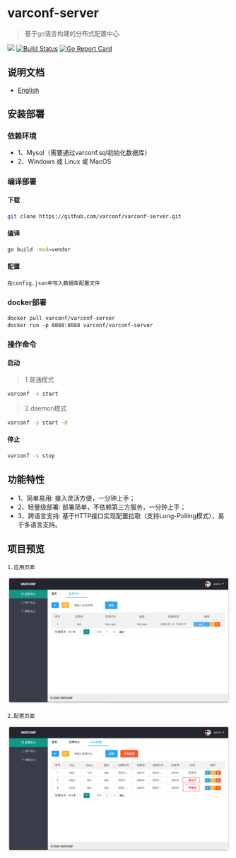 # varconf-server
> 基于go语言构建的分布式配置中心.

![](https://img.shields.io/badge/language-go-cccfff.svg)
[![Build Status](https://travis-ci.org/varconf/varconf-server.svg?branch=master)](https://travis-ci.org/varconf/varconf-server)
[![Go Report Card](https://goreportcard.com/badge/github.com/varconf/varconf-server)](https://goreportcard.com/report/github.com/varconf/varconf-server)

## 说明文档
- [English]()

## 安装部署
### 依赖环境
- 1、Mysql（需要通过varconf.sql初始化数据库）
- 2、Windows 或 Linux 或 MacOS

### 编译部署
#### 下载
```sh
git clone https://github.com/varconf/varconf-server.git
```
#### 编译
```sh
go build -mod=vendor
```
#### 配置
```
在config.json中写入数据库配置文件
```
### docker部署
```
docker pull varconf/varconf-server
docker run -p 8088:8088 varconf/varconf-server
```

### 操作命令
#### 启动 
>  1.普通模式
```sh
varconf -s start
```
>  2.daemon模式
```sh
varconf -s start -d
```
#### 停止
```sh
varconf -s stop
```

## 功能特性
- 1、简单易用: 接入灵活方便，一分钟上手；
- 2、轻量级部署: 部署简单，不依赖第三方服务，一分钟上手；
- 3、跨语言支持: 基于HTTP接口实现配置拉取（支持Long-Polling模式），易于多语言支持。

## 项目预览
`1.应用页面`

![image](https://github.com/varconf/varconf-doc/blob/master/images/app_list.png)

`2.配置页面`

![image](https://github.com/varconf/varconf-doc/blob/master/images/config_status.png)
